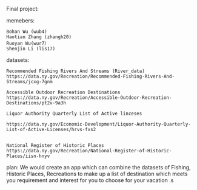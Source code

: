 Final project:


memebers:

    Bohan Wu (wub4)
    Haotian Zhang (zhangh20)
    Ruoyan Wu(wur7）
    Shenjin Li (lis17)
    
datasets:

    Recommended Fishing Rivers And Streams (River_data)
    https://data.ny.gov/Recreation/Recommended-Fishing-Rivers-And-Streams/jcxg-7gnm

    Accessible Outdoor Recreation Destinations
    https://data.ny.gov/Recreation/Accessible-Outdoor-Recreation-Destinations/pt2v-9a3h

    Liquor Authority Quarterly List of Active linceses

    https://data.ny.gov/Economic-Development/Liquor-Authority-Quarterly-List-of-Active-Licenses/hrvs-fxs2

    
    National Register of Historic Places
    https://data.ny.gov/Recreation/National-Register-of-Historic-Places/iisn-hnyv


plan:
        We would create an app which can combine the datasets of Fishing, Historic Places, Recreations to make up a list of destination which meets you requirement and interest for you to choose for your vacation .s